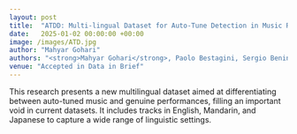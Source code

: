 ```yaml
---
layout: post
title:  "ATDD: Multi-lingual Dataset for Auto-Tune Detection in Music Recordings"
date:   2025-01-02 00:00:00 +00:00
image: /images/ATD.jpg
author: "Mahyar Gohari"
authors: "<strong>Mahyar Gohari</strong>, Paolo Bestagini, Sergio Benini, Nicola Adami"
venue: "Accepted in Data in Brief"
---
```


This research presents a new multilingual dataset aimed at differentiating between auto-tuned music and genuine performances, filling an important void in current datasets. It includes tracks in English, Mandarin, and Japanese to capture a wide range of linguistic settings.
